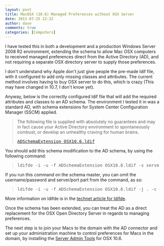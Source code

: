 ```yaml
---
layout: post
title: MacOSX (10.6) Managed Preferences without OSX Server
date: 2011-07-25 22:22
author: dave
comments: true
categories: [Computers]
---
```

I have tested this in both a development and a production Windows Server 2008 R2 environment, extending the schema to allow Mac OSX computers to received managed preferences direct from the Active Directory (AD), and not requiring a separate OSX directory server to supply those preferences.

I don't understand why Apple don't just give people the pre-made ldif file, with it configured to add only missing classes and attributes. The current method involves having to buy OSX server to do this, which is crazy (This may have changed in 10.7, I don't know yet).

Anyway, below is the correctly configured ldif file that will add the required attributes and classes to an AD schema. The environment I tested it in was a standard AD, with schema extensions for System Center Configuration Manager (SSCM) applied.
<blockquote>The following file is supplied with absolutely no guarantees and may in fact cause your Active Directory environment to spontaneously combust, or develop an unhealthy craving for human brains.
<pre><a href="http://tookitaway.co.uk/wp-content/uploads/2011/07/ADSchemaExtension_OSX10.6.ldif_.txt">ADSchemaExtension_OSX10.6.ldif</a></pre>
</blockquote>
You should add this schema modification to the AD schema, by using the following command:
<blockquote>
<pre>ldifde -i -u -f ADSchemaExtension_OSX10.6.ldif -s server:port -b username domain password -j . -c "cn=Configuration,dc=X" #configurationNamingContext</pre>
</blockquote>
If you run this command on the schema master, you can omit the username/password and server/port part from the command, as so:
<blockquote>
<pre>ldifde -i -u -f ADSchemaExtension_OSX10.6.ldif -j . -c "cn=Configuration,dc=X" #configurationNamingContext</pre>
</blockquote>
More information on ldifde is in the <a href="http://technet.microsoft.com/en-us/library/cc731033(WS.10).aspx">technet article for ldifde</a>.

Once the schema has been extended, you can treat the AD as a direct replacement for the OSX Open Directory Server in regards to managing preferences.

The next step is to join your Macs to the domain with the AD connector and set up your administration machine to control preferences for Macs in the domain, by installing the <a href="http://support.apple.com/downloads/Server_Admin_Tools_10_6">Server Admin Tools</a> for OSX 10.6.
